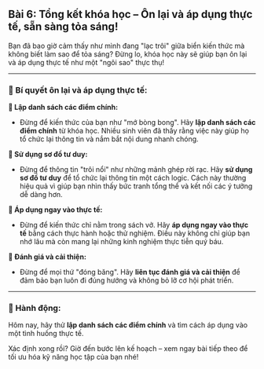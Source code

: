 ## Bài 6: Tổng kết khóa học – Ôn lại và áp dụng thực tế, sẵn sàng tỏa sáng!

Bạn đã bao giờ cảm thấy như mình đang "lạc trôi" giữa biển kiến thức mà không biết làm sao để tỏa sáng? Đừng lo, khóa học này sẽ giúp bạn ôn lại và áp dụng thực tế như một "ngôi sao" thực thụ!

---

### 📌 Bí quyết ôn lại và áp dụng thực tế:

**🔹 Lập danh sách các điểm chính:**
- Đừng để kiến thức của bạn như "mớ bòng bong". Hãy **lập danh sách các điểm chính** từ khóa học. Nhiều sinh viên đã thấy rằng việc này giúp họ tổ chức lại thông tin và nắm bắt nội dung nhanh chóng.

**🔹 Sử dụng sơ đồ tư duy:**
- Đừng để thông tin "trôi nổi" như những mảnh ghép rời rạc. Hãy **sử dụng sơ đồ tư duy** để tổ chức lại thông tin một cách logic. Cách này thường hiệu quả vì giúp bạn nhìn thấy bức tranh tổng thể và kết nối các ý tưởng dễ dàng hơn.

**🔹 Áp dụng ngay vào thực tế:**
- Đừng để kiến thức chỉ nằm trong sách vở. Hãy **áp dụng ngay vào thực tế** bằng cách thực hành hoặc thử nghiệm. Điều này không chỉ giúp bạn nhớ lâu mà còn mang lại những kinh nghiệm thực tiễn quý báu.

**🔹 Đánh giá và cải thiện:**
- Đừng để mọi thứ "đóng băng". Hãy **liên tục đánh giá và cải thiện** để đảm bảo bạn luôn đi đúng hướng và không bỏ lỡ cơ hội phát triển.

---

### 🚀 Hành động:

Hôm nay, hãy thử **lập danh sách các điểm chính** và tìm cách áp dụng vào một tình huống thực tế.

Xác định xong rồi? Giờ đến bước lên kế hoạch – xem ngay bài tiếp theo để tối ưu hóa kỹ năng học tập của bạn nhé!